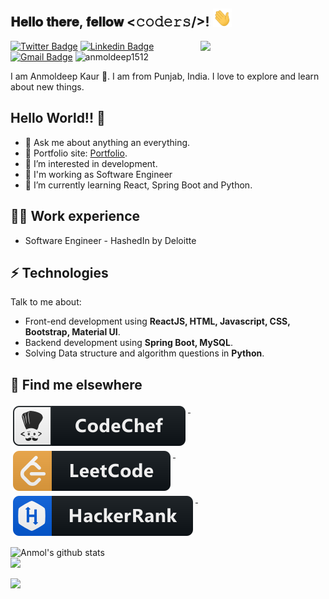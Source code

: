 
<!---
anmol1512-deloitte/anmol1512-deloitte is a ✨ special ✨ repository because its `README.md` (this file) appears on your GitHub profile.
You can click the Preview link to take a look at your changes.
--->

<h2> 𝐇𝐞𝐥𝐥𝐨 𝐭𝐡𝐞𝐫𝐞, 𝐟𝐞𝐥𝐥𝐨𝐰 <𝚌𝚘𝚍𝚎𝚛𝚜/>! <img src="https://raw.githubusercontent.com/ABSphreak/ABSphreak/master/gifs/Hi.gif" width="30px"></h2>

<img align='right' src='https://media.giphy.com/media/L1R1tvI9svkIWwpVYr/giphy.gif' width='200"'>

[![Twitter Badge](https://img.shields.io/badge/-Twitter-1ca0f1?style=flat-square&labelColor=1ca0f1&logo=twitter&logoColor=white&link=https://twitter.com/_Anmol313)](https://twitter.com/_Anmol313)
[![Linkedin Badge](https://img.shields.io/badge/-LinkedIn-blue?style=flat-square&logo=Linkedin&logoColor=white&link=https://www.linkedin.com/in/anmoldeep-kaur1512/)](https://www.linkedin.com/in/anmoldeep-kaur1512/)
[![Gmail Badge](https://img.shields.io/badge/-Email-c14438?style=flat-square&logo=Gmail&logoColor=white&link=mailto:anmoldeep1512@gmail.com)](mailto:anmoldeep1512@gmail.com)  <img src="https://komarev.com/ghpvc/?username=anmoldeep1512" alt="anmoldeep1512" /> 

I am Anmoldeep Kaur 👀. I am from Punjab, India. I love to explore and learn about new things.

## Hello World!! 👋
- 💬 Ask me about anything an everything.
- 🎯 Portfolio site: [Portfolio]( https://portfolio-60c49.web.app/).
- 👀 I’m interested in development. 
- 🌱 I'm working as Software Engineer
- 💞️ I’m currently learning React, Spring Boot and Python.

## 👩‍💻 Work experience
* Software Engineer - HashedIn by Deloitte

## ⚡ Technologies
Talk to me about:
- Front-end development using **ReactJS, HTML, Javascript, CSS, Bootstrap, Material UI**.
- Backend development using **Spring Boot, MySQL**.
- Solving Data structure and algorithm questions in **Python**.

## 📢 Find me elsewhere
<p align="left">
  <a href="https://www.codechef.com/users/anmol1512">
    <img src="https://raw.githubusercontent.com/anmoldeep1512/anmoldeep1512/master/Resources/svg/codechef.svg" alt="codechef" style="vertical-align:top; margin:4px">
  </a>&nbsp;&nbsp;&nbsp;
  
  <a href="https://leetcode.com/anmoldeep1512/">
    <img src="https://raw.githubusercontent.com/anmoldeep1512/anmoldeep1512/master/Resources/svg/leetcode.svg" alt="leetcode" style="vertical-align:top; margin:4px">
  </a>&nbsp;&nbsp;&nbsp;

  <a href="https://www.hackerrank.com/anmoldeep1512">
    <img src="https://raw.githubusercontent.com/anmoldeep1512/anmoldeep1512/master/Resources/svg/hackerrank.svg" alt="hackerrank" style="vertical-align:top; margin:4px">
  </a>&nbsp;&nbsp;&nbsp;
  
</p>


![Anmol's github stats](https://github-readme-stats.vercel.app/api?username=anmoldeep1512&hide=["issues"]&show_icons=true)
<br><img src='https://github-readme-stats.vercel.app/api/top-langs/?username=anmoldeep1512&theme=tokyonight&hide_langs_below=4' />

<!---
[![trophy](https://github-profile-trophy.vercel.app/?username=anmoldeep1512&theme=onedark&row=1&column=7)](https://github.com/ryo-ma/github-profile-trophy)

<img src="https://activity-graph.herokuapp.com/graph?username=anmoldeep1512&theme=react-dark&bg_color=20232a&hide_border=true" width="100%">

![](https://github-readme-streak-stats.herokuapp.com/?user=anmoldeep1512&theme=dark)
--->


<a href="https://visitorbadge.io/status?path=https%3A%2F%2Fgithub.com%2Fanmoldeep1512%2Fanmoldeep1512%2F"><img src="https://api.visitorbadge.io/api/visitors?path=https%3A%2F%2Fgithub.com%2Fanmoldeep1512%2Fanmoldeep1512%2F&countColor=%23f47373" /></a>


